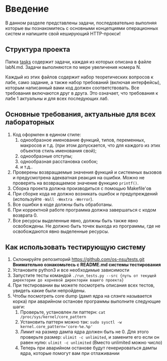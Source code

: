 # Введение

В данном разделе представлены задачи, последовательно выполняя которые вы познакомитесь
с основными концепциями операционных систем и напишите свой кеширующий HTTP-прокси!

## Структура проекта

Папка [tasks](./tasks/) содержит задачи, каждая из которых описана в файле labN.md.
Задачи выполняются по мере увеличения номера N.

Каждый из этих файлов содержит набор теоретических вопросов к лабе, само задание, а также набор
требований (включая интерфейсы), которым написанный вами код должен соответствовать. Все требования включаются друг
в друга. Это означает, что требования к лабе 1 актуальны и для всех последующих лаб.

## Основные требования, актуальные для всех лабораторных

1. Код оформлен в едином стиле:
    1. однообразное именование функций, типов, переменных, макросов и т.д.
    (при этом допускается, что для каждого из этих объектов стиль
    именования свой);
    1. однообразные отступы;
    1. однообразная расстановка скобок;
    1. и т.д..
1. Проверены возвращаемые значения функций и системных вызовов и
предусмотрена адекватная реакция на ошибки. Можно не проверять на
возвращаемое значение функцию `printf()`.
1. Сборка проекта должна производиться с помощью Makefile'ов
1. При сборке кода не должно возникать ошибок и предупреждений (используйте `-Wall -Wextra -Werror`).
1. Все ошибки в коде должны быть обработаны.
1. При корректной работе программа должна завершаться с кодом возврата 0.
1. Все ресурсы выделенные явно, должны быть также явно освобождены. Не
должно быть точек выхода из программы, где не освобождаются явно
выделенные ресурсы.

## Как использовать тестирующую систему
1. Склонируйте репозиторий https://github.com/os-nsu/tests.git <br/> <b>Внимательно ознакомьтесь с README.md системы тестирования</b>
1. Установите python3 и все необходимые зависимости
1. Запустите тесты командой ```./run_tests.py --src {путь от текущей директории до корневой директории вашего проекта}```
1. При тестировании вы можете посмотреть описания всех тестов, увидеть какие были непройдены.
1. Чтобы посмотреть core dump (дамп ядра на слэнге называется корка) при аварийном останове программы выполните следующие шаги:
    1. Проверьте, установлен ли паттерн: `cat /proc/sys/kernel/core_pattern`
    1. Установить паттерн можно так: `sudo sysctl -w kernel.core_pattern='core-%e.%p'`
    1. Лимит на размер дампа ядра должен быть не 0. Для этого проверьте размер: `ulimit -c unlimited`, и замените его если он равен нулю: `ulimit -c unlimited` (Вместо unlimited можно число)
    1. Теперь при аварийном останове будут генерироваться дампы ядра, которые помогут вам при отлаживании